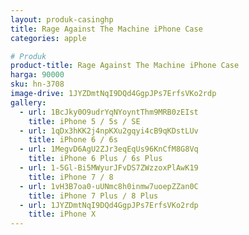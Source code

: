 ```yaml
---
layout: produk-casinghp
title: Rage Against The Machine iPhone Case
categories: apple

# Produk
product-title: Rage Against The Machine iPhone Case
harga: 90000
sku: hn-3708
image-drive: 1JYZDmtNqI9DQd4GgpJPs7ErfsVKo2rdp
gallery:
  - url: 1BcJky0O9udrYqNYoyntThm9MRB0zEIst
    title: iPhone 5 / 5s / SE
  - url: 1qDx3hKK2j4npKXu2gqyi4cB9qKDstLUv
    title: iPhone 6 / 6s
  - url: 1MegvD6AgU2ZJr3eqEqUs96KnCfM8G8Vq
    title: iPhone 6 Plus / 6s Plus
  - url: 1-5Gl-Bi5MWyurJFvDS7ZWzzoxPlAwK19
    title: iPhone 7 / 8
  - url: 1vH3B7oa0-uUNmc8h0inmw7uoepZZan0C
    title: iPhone 7 Plus / 8 Plus
  - url: 1JYZDmtNqI9DQd4GgpJPs7ErfsVKo2rdp
    title: iPhone X
---
```

